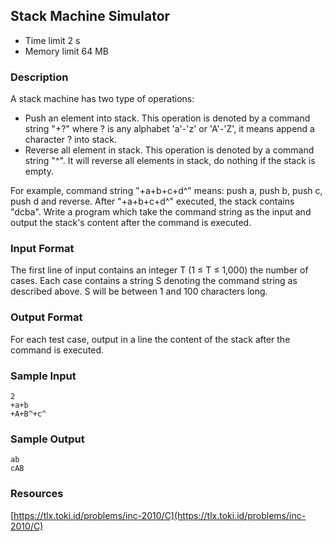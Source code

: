 ## Stack Machine Simulator

- Time limit	2 s
- Memory limit	64 MB

### Description

A stack machine has two type of operations:
- Push an element into stack. This operation is denoted by a command string "+?" where ? is any alphabet 'a'-'z' or 'A'-'Z', it means append a character ? into stack.
- Reverse all element in stack. This operation is denoted by a command string "^". It will reverse all elements in stack, do nothing if the stack is empty.

For example, command string "+a+b+c+d^" means: push a, push b, push c, push d and reverse. After "+a+b+c+d^" executed, the stack contains "dcba". Write a program which take the command string as the input and output the stack's content after the command is executed.

### Input Format

The first line of input contains an integer T (1 ≤ T ≤ 1,000) the number of cases. Each case contains a string S denoting the command string as described above. S will be between 1 and 100 characters long.

### Output Format

For each test case, output in a line the content of the stack after the command is executed.

### Sample Input

```
2
+a+b
+A+B^+c^
```

### Sample Output

```
ab
cAB
```

### Resources

[https://tlx.toki.id/problems/inc-2010/C](https://tlx.toki.id/problems/inc-2010/C)